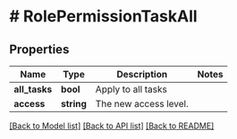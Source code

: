 # # RolePermissionTaskAll

## Properties

Name | Type | Description | Notes
------------ | ------------- | ------------- | -------------
**all_tasks** | **bool** | Apply to all tasks |
**access** | **string** | The new access level. |

[[Back to Model list]](../../README.md#models) [[Back to API list]](../../README.md#endpoints) [[Back to README]](../../README.md)
